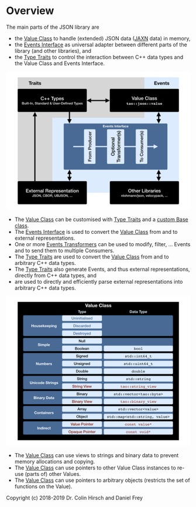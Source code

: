 # Overview

The main parts of the JSON library are

* the [Value Class](Value-Class.md) to handle (extended) JSON data ([JAXN](https://github.com/stand-art/jaxn) data) in memory,
* the [Events Interface](Events-Interface.md) as universal adapter between different parts of the library (and other libraries), and
* the [Type Traits](Type-Traits.md) to control the interaction between C++ data types and the Value Class and Events Interface.

![Overview](Overview.png)

* The [Value Class](Value-Class.md) can be customised with [Type Traits](Type-Traits.md) and a [custom Base class](Advanced-Use-Cases.md#custom-base-class-for-values).
* The [Events Interface](Events-Interface.md) is used to convert the [Value Class](Value-Class.md) from and to external representations.
* One or more [Events Transformers](Events-Interface.md#included-transformers) can be used to modify, filter, ... Events and to send them to multiple Consumers.
* The [Type Traits](Type-Traits.md) are used to convert the [Value Class](Value-Class.md) from and to arbitrary C++ data types.
* The [Type Traits](Type-Traits.md) also generate Events, and thus external representations, directly from C++ data types, and
* are used to directly and efficiently parse external representations into arbitrary C++ data types.

![Types](Types.png)

* The [Value Class](Value-Class.md) can use views to strings and binary data to prevent memory allocations and copying.
* The [Value Class](Value-Class.md) can use pointers to other Value Class instances to re-use (parts of) other Values.
* The [Value Class](Value-Class.md) can use pointers to arbitrary objects (restricts the set of functions on the Value).

Copyright (c) 2018-2019 Dr. Colin Hirsch and Daniel Frey
